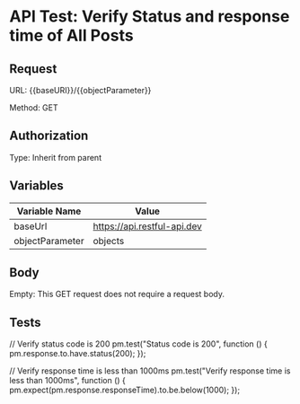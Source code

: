 # API Test: Verify Status and response time of All Posts

## Request

URL: {{baseURI}}/{{objectParameter}}

Method: GET

## Authorization

Type: Inherit from parent


## Variables

|Variable Name  |	Value                               |
|---------------|-------------------------------------|
|baseUrl	      |https://api.restful-api.dev          |
|objectParameter|objects                              |

## Body

Empty: This GET request does not require a request body.


## Tests
// Verify status code is 200
pm.test("Status code is 200", function () {
    pm.response.to.have.status(200);
});

// Verify response time is less than 1000ms
pm.test("Verify response time is less than 1000ms", function () {
    pm.expect(pm.response.responseTime).to.be.below(1000);
});
